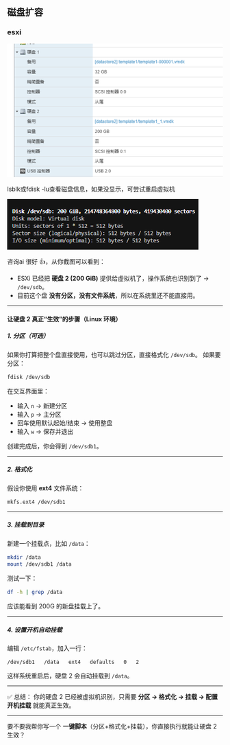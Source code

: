## 磁盘扩容

### esxi

![esxi后台添加](image.png)

lsblk或fdisk -lu查看磁盘信息，如果没显示，可尝试重启虚拟机

![操作系统识别到了，但没有分区和文件系统](image-1.png)

咨询ai
很好 👍，从你截图可以看到：

* ESXi 已经把 **硬盘 2 (200 GiB)** 提供给虚拟机了，操作系统也识别到了 → `/dev/sdb`。
* 目前这个盘 **没有分区，没有文件系统**，所以在系统里还不能直接用。

---

#### 让硬盘 2 真正“生效”的步骤（Linux 环境）

##### 1. 分区（可选）

如果你打算把整个盘直接使用，也可以跳过分区，直接格式化 `/dev/sdb`。
如果要分区：

```bash
fdisk /dev/sdb
```

在交互界面里：

* 输入 `n` → 新建分区
* 输入 `p` → 主分区
* 回车使用默认起始/结束 → 使用整盘
* 输入 `w` → 保存并退出

创建完成后，你会得到 `/dev/sdb1`。

---

##### 2. 格式化

假设你使用 **ext4** 文件系统：

```bash
mkfs.ext4 /dev/sdb1
```

---

##### 3. 挂载到目录

新建一个挂载点，比如 `/data`：

```bash
mkdir /data
mount /dev/sdb1 /data
```

测试一下：

```bash
df -h | grep /data
```

应该能看到 200G 的新盘挂载上了。

---

##### 4. 设置开机自动挂载

编辑 `/etc/fstab`，加入一行：

```fstab
/dev/sdb1   /data   ext4   defaults   0   2
```

这样系统重启后，硬盘 2 会自动挂载到 `/data`。

---

✅ 总结：
你的硬盘 2 已经被虚拟机识别，只需要 **分区 → 格式化 → 挂载 → 配置开机挂载** 就能真正生效。

---

要不要我帮你写一个 **一键脚本**（分区+格式化+挂载），你直接执行就能让硬盘 2 生效？

